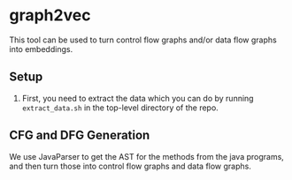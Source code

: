 # graph2vec

This tool can be used to turn control flow graphs and/or data flow graphs into embeddings. 

## Setup

1. First, you need to extract the data which you can do by running `extract_data.sh` in the top-level directory of the repo.

## CFG and DFG Generation

We use JavaParser to get the AST for the methods from the java programs, and then turn those into control flow graphs and data flow graphs. 
